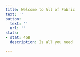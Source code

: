 ```yaml
---
title: Welcome to All of Fabric
text: ''
button:
  text: ''
  url: ''
stats:
- stat: 4GB
  description: Is all you need

---
```

